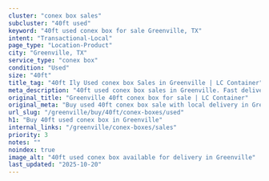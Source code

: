 ```yaml
---
cluster: "conex box sales"
subcluster: "40ft used"
keyword: "40ft used conex box for sale Greenville, TX"
intent: "Transactional-Local"
page_type: "Location-Product"
city: "Greenville, TX"
service_type: "conex box"
condition: "Used"
size: "40ft"
title_tag: "40ft Ily Used conex box Sales in Greenville | LC Container"
meta_description: "40ft used conex box sales in Greenville. Fast delivery, competitive pricing. Serving conex boxes area. Quote ID: 278. Call (214) 524-4168 for your free quote today."
original_title: "Greenville 40ft conex box for sale | LC Container"
original_meta: "Buy used 40ft conex box sale with local delivery in Greenville, TX. LC Container — local Since 2003. Request a fast quote today."
url_slug: "/greenville/buy/40ft/conex-boxes/used"
h1: "Buy 40ft used conex box in Greenville"
internal_links: "/greenville/conex-boxes/sales"
priority: 3
notes: ""
noindex: true
image_alt: "40ft used conex box available for delivery in Greenville"
last_updated: "2025-10-20"
---
```


<!-- TODO: Add unique city/inventory copy, images, and internal links here. -->

